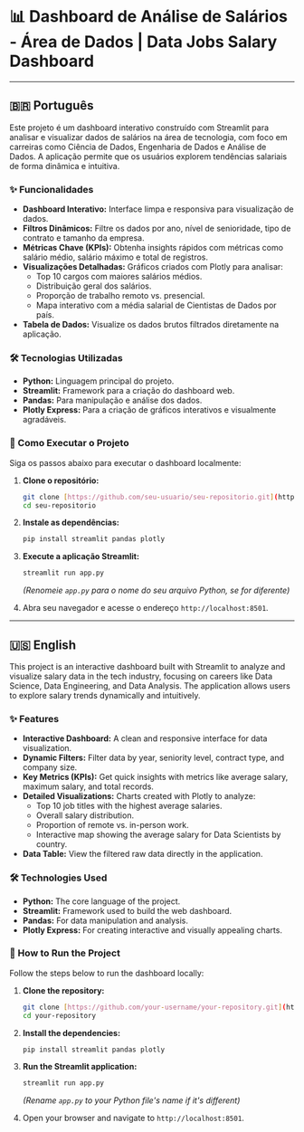 # 📊 Dashboard de Análise de Salários - Área de Dados | Data Jobs Salary Dashboard

---

## 🇧🇷 Português

Este projeto é um dashboard interativo construído com Streamlit para analisar e visualizar dados de salários na área de tecnologia, com foco em carreiras como Ciência de Dados, Engenharia de Dados e Análise de Dados. A aplicação permite que os usuários explorem tendências salariais de forma dinâmica e intuitiva.

### ✨ Funcionalidades

-   **Dashboard Interativo:** Interface limpa e responsiva para visualização de dados.
-   **Filtros Dinâmicos:** Filtre os dados por ano, nível de senioridade, tipo de contrato e tamanho da empresa.
-   **Métricas Chave (KPIs):** Obtenha insights rápidos com métricas como salário médio, salário máximo e total de registros.
-   **Visualizações Detalhadas:** Gráficos criados com Plotly para analisar:
    -   Top 10 cargos com maiores salários médios.
    -   Distribuição geral dos salários.
    -   Proporção de trabalho remoto vs. presencial.
    -   Mapa interativo com a média salarial de Cientistas de Dados por país.
-   **Tabela de Dados:** Visualize os dados brutos filtrados diretamente na aplicação.

### 🛠️ Tecnologias Utilizadas

-   **Python:** Linguagem principal do projeto.
-   **Streamlit:** Framework para a criação do dashboard web.
-   **Pandas:** Para manipulação e análise dos dados.
-   **Plotly Express:** Para a criação de gráficos interativos e visualmente agradáveis.

### 🚀 Como Executar o Projeto

Siga os passos abaixo para executar o dashboard localmente:

1.  **Clone o repositório:**
    ```bash
    git clone [https://github.com/seu-usuario/seu-repositorio.git](https://github.com/seu-usuario/seu-repositorio.git)
    cd seu-repositorio
    ```

2.  **Instale as dependências:**
    ```bash
    pip install streamlit pandas plotly
    ```

3.  **Execute a aplicação Streamlit:**
    ```bash
    streamlit run app.py
    ```
    *(Renomeie `app.py` para o nome do seu arquivo Python, se for diferente)*

4.  Abra seu navegador e acesse o endereço `http://localhost:8501`.

---

## 🇺🇸 English

This project is an interactive dashboard built with Streamlit to analyze and visualize salary data in the tech industry, focusing on careers like Data Science, Data Engineering, and Data Analysis. The application allows users to explore salary trends dynamically and intuitively.

### ✨ Features

-   **Interactive Dashboard:** A clean and responsive interface for data visualization.
-   **Dynamic Filters:** Filter data by year, seniority level, contract type, and company size.
-   **Key Metrics (KPIs):** Get quick insights with metrics like average salary, maximum salary, and total records.
-   **Detailed Visualizations:** Charts created with Plotly to analyze:
    -   Top 10 job titles with the highest average salaries.
    -   Overall salary distribution.
    -   Proportion of remote vs. in-person work.
    -   Interactive map showing the average salary for Data Scientists by country.
-   **Data Table:** View the filtered raw data directly in the application.

### 🛠️ Technologies Used

-   **Python:** The core language of the project.
-   **Streamlit:** Framework used to build the web dashboard.
-   **Pandas:** For data manipulation and analysis.
-   **Plotly Express:** For creating interactive and visually appealing charts.

### 🚀 How to Run the Project

Follow the steps below to run the dashboard locally:

1.  **Clone the repository:**
    ```bash
    git clone [https://github.com/your-username/your-repository.git](https://github.com/your-username/your-repository.git)
    cd your-repository
    ```

2.  **Install the dependencies:**
    ```bash
    pip install streamlit pandas plotly
    ```

3.  **Run the Streamlit application:**
    ```bash
    streamlit run app.py
    ```
    *(Rename `app.py` to your Python file's name if it's different)*

4.  Open your browser and navigate to `http://localhost:8501`.
